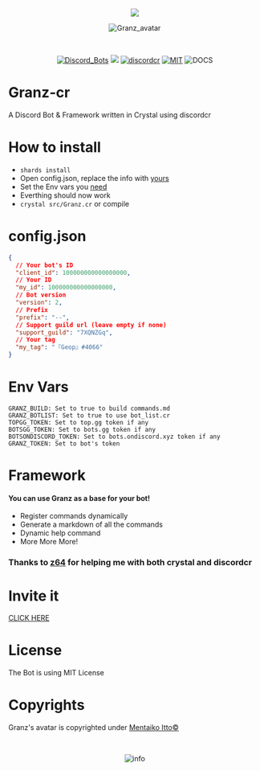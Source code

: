 <div align="center">
<br />
  <p>
    <img src="https://i.imgur.com/90xR5vB.png"/>
  </p>
  <p>
    <img src="https://i.imgur.com/kG2PYbz.jpg" alt="Granz_avatar"/>
  </p>
  <br />
  <p>
    <a href="https://discordbots.org/bot/443053627419000833"><img src="https://discordbots.org/api/widget/status/443053627419000833.svg" alt="Discord_Bots" /></a>
    <img src="https://travis-ci.org/GeopJr/Granz-cr.svg?branch=master"/>
    <a href="https://github.com/meew0/discordcr"><img src="https://img.shields.io/badge/discord-cr-pink.svg" alt="discordcr" /></a>
    <a href="https://github.com/GeopJr/Granz_bot/blob/master/LICENSE"><img src="https://img.shields.io/badge/LICENSE-MIT-000000.svg" alt="MIT" /></a>
    <img src="https://github.com/GeopJr/Granz-cr/workflows/Docs/badge.svg" alt="DOCS" />
  </p>
</div>

# Granz-cr

A Discord Bot & Framework written in Crystal using discordcr

# How to install

- `shards install`
- Open config.json, replace the info with [yours](https://github.com/geopjr/granz-cr#configjson)
- Set the Env vars you [need](https://github.com/geopjr/granz-cr#env-vars)
- Everthing should now work
- `crystal src/Granz.cr` or compile

# config.json

```json
{
  // Your bot's ID
  "client_id": 100000000000000000,
  // Your ID
  "my_id": 100000000000000000,
  // Bot version
  "version": 2,
  // Prefix
  "prefix": "--",
  // Support guild url (leave empty if none)
  "support_guild": "7XQNZGq",
  // Your tag
  "my_tag": "『Geop』#4066"
}
```

# Env Vars

```
GRANZ_BUILD: Set to true to build commands.md
GRANZ_BOTLIST: Set to true to use bot_list.cr
TOPGG_TOKEN: Set to top.gg token if any
BOTSGG_TOKEN: Set to bots.gg token if any
BOTSONDISCORD_TOKEN: Set to bots.ondiscord.xyz token if any
GRANZ_TOKEN: Set to bot's token
```

# Framework

#### You can use Granz as a base for your bot!

- Register commands dynamically
- Generate a markdown of all the commands
- Dynamic help command
- More More More!

### Thanks to [z64](https://github.com/z64) for helping me with both crystal and discordcr

# Invite it

[CLICK HERE](https://discordapp.com/oauth2/authorize?client_id=443053627419000833&scope=bot&permissions=103894080&redirect_uri=https://granz.geopjr.xyz/thanks.html&response_type=code)

# License

The Bot is using MIT License

# Copyrights

Granz's avatar is copyrighted under [Mentaiko Itto©](https://twitter.com/ittorasii)

<div align="center">
  <br />
  <p>
    <img src="https://i.imgur.com/HEtVbUc.png" alt="info"/></a>
  </p>
</div>
